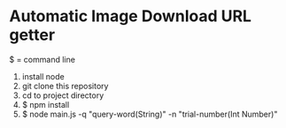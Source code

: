 Automatic Image Download URL getter
=============

$ = command line

1. install node
2. git clone this repository
3. cd to project directory
4. $ npm install
5. $ node main.js -q "query-word(String)" -n "trial-number(Int Number)"
